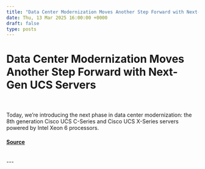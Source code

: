 ```yaml
---
title: "Data Center Modernization Moves Another Step Forward with Next-Gen UCS Servers"
date: Thu, 13 Mar 2025 16:00:00 +0000
draft: false
type: posts
---
```

# Data Center Modernization Moves Another Step Forward with Next-Gen UCS Servers

<br/>

<br/>
Today, we’re introducing the next phase in data center modernization: the 8th generation Cisco UCS C-Series and Cisco UCS X-Series servers powered by Intel Xeon 6 processors.

#### [Source](https://blogs.cisco.com/datacenter/data-center-modernization-moves-another-step-forward-with-next-gen-ucs-servers)

<br/>
---
